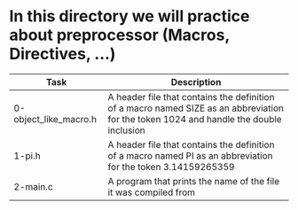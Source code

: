 # In this directory we will practice about preprocessor (Macros, Directives, ...)
| Task			| Description																  |
| --------------------- | --------------------------------------------------------------------------------------------------------------------------------------- |
| 0-object_like_macro.h | A header file that contains the definition of a macro named SIZE as an abbreviation for the token 1024 and handle the double inclusion  |
| 1-pi.h		| A header file that contains the definition of a macro named PI as an abbreviation for the token 3.14159265359 			  |
| 2-main.c		| A program that prints the name of the file it was compiled from									  |
